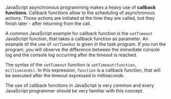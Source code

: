 

JavaScript asynchronous programming makes a heavy use of **callback functions**.
Callback functions allow to the scheduling of asynchronous actions. Those
actions are initiated at the time they are called, but they finish later - 
after returning from the call.

A common JavaScript example for callback function is the `setTimeout` 
JavaScript function, that takes a callback function as parameter. An example 
of the use of `setTimeOut` is given in the task program. If you run the 
program, you will observe the difference between the immediate console log 
and the console log occurring after the timeout is reached.

The syntax of the `setTimeout` function is `setTimeout(function,
milliseconds)`. In this expression, `function` is a callback function, that
will be executed after the timeout expressed in milliseconds.

The use of callback functions in JavaScript is very common and every
JavaScript programmer should be very familiar with this concept.
